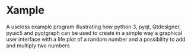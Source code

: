 # Xample
A useless example program illustrating how python 3, pyqt, Qtdesigner, pyuic5 and pyqtgraph can be used to create in a simple way a graphical user interface with a life plot of a random number and a possibility to add and multiply two numbers
